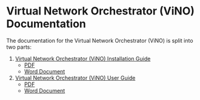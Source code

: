 # Virtual Network Orchestrator (ViNO) Documentation

The documentation for the Virtual Network Orchestrator (ViNO) is split into two parts:

1. [Virtual Network Orchestrator (ViNO) Installation Guide](INSTALL.md)
    - [PDF](Virtual%20Network%20Orchestrator%20(ViNO)%20Installation%20Guide.pdf)
    - [Word Document](Virtual%20Network%20Orchestrator%20(ViNO)%20Installation%20Guide.docx)
2. [Virtual Network Orchestrator (ViNO) User Guide](USER.md) 
    - [PDF](Virtual%20Network%20Orchestrator%20(ViNO)%20User%20Guide.pdf)
    - [Word Document](Virtual%20Network%20Orchestrator%20(ViNO)%20User%20Guide.docx)